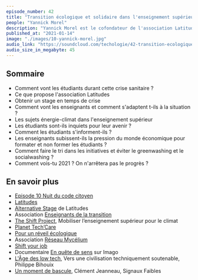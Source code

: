 ```yaml
---
episode_number: 42
title: "Transition écologique et solidaire dans l'enseignement supérieur"
people: "Yannick Morel"
description: "Yannick Morel est le cofondateur de l'association Latitudes qui accompagne et encourage l'utilisation des technologies au service de l'intérêt général. Il nous raconte comment vivent les étudiants et les enseignants la crise sanitaire actuelle. Et comment l'enseignement supérieur est en train de se transformer pour répondre à une indispensable transition écologique."
published_at: "2021-01-14"
image: "./images/10-yannick-morel.jpg"
audio_link: "https://soundcloud.com/techologie/42-transition-ecologique-et-solidaire-dans-lenseignement-superieur-avec-yannick-morel"
audio_size_in_megabyte: 45
---
```


## Sommaire

* Comment vont les étudiants durant cette crise sanitaire ?
* Ce que propose l'association Latitudes
* Obtenir un stage en temps de crise
* Comment vont les enseignants et comment s'adaptent t-ils à la situation ?
* Les sujets énergie-climat dans l'enseignement supérieur
* Les étudiants sont-ils inquiets pour leur avenir ?
* Comment les étudiants s'informent-ils ?
* Les enseignants subissent-ils la pression du monde économique pour formater et non former les étudiants ?
* Comment faire le tri dans les initiatives et éviter le greenwashing et le socialwashing ?
* Comment vois-tu 2021 ? On n'arrêtera pas le progrès ?

## En savoir plus

* [Episode 10 Nuit du code citoyen](https://soundcloud.com/techologie/10-nuit-du-code-citoyen)
* [Latitudes](https://www.latitudes.cc/)
* [Alternative Stage](https://www.latitudes.cc/alternative-stage) de Latitudes
* Association [Enseignants de la transition](https://www.enseignantsdelatransition.org/)
* [The Shift Project](https://theshiftproject.org/lavenir-de-la-planete-dans-lenseignement-superieur/), Mobiliser l’enseignement supérieur pour le climat
* [Planet Tech’Care](https://www.planet-techcare.green/)
* [Pour un réveil écologique](https://pour-un-reveil-ecologique.org/fr/)
* Association [Réseau Mycélium](https://reseaumycelium.org/)
* [Shift your job](https://shiftyourjob.org/)
* Documentaire [En quête de sens](https://www.imagotv.fr/documentaires/en-quete-de-sens) sur Imago
* [L'Âge des low tech](https://www.seuil.com/ouvrage/l-age-des-low-tech-philippe-bihouix/9782021160727), Vers une civilisation techniquement soutenable, Philippe Bihouix
* [Un moment de bascule](https://signauxfaibles.co/2019/11/02/un-moment-de-bascule/), Clément Jeanneau, Signaux Faibles
